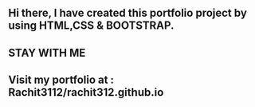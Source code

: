 
## Hi there, I have created this portfolio project by using HTML,CSS & BOOTSTRAP.
## STAY WITH ME
## Visit my portfolio at : Rachit3112/rachit312.github.io
